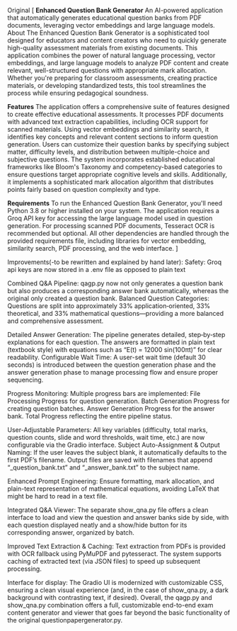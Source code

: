 
Original [
**Enhanced Question Bank Generator**
An AI-powered application that automatically generates educational question banks from PDF documents, leveraging vector embeddings and large language models.
About
The Enhanced Question Bank Generator is a sophisticated tool designed for educators and content creators who need to quickly generate high-quality assessment materials from existing documents. This application combines the power of natural language processing, vector embeddings, and large language models to analyze PDF content and create relevant, well-structured questions with appropriate mark allocation. Whether you're preparing for classroom assessments, creating practice materials, or developing standardized tests, this tool streamlines the process while ensuring pedagogical soundness.

**Features**
The application offers a comprehensive suite of features designed to create effective educational assessments. It processes PDF documents with advanced text extraction capabilities, including OCR support for scanned materials. Using vector embeddings and similarity search, it identifies key concepts and relevant content sections to inform question generation. Users can customize their question banks by specifying subject matter, difficulty levels, and distribution between multiple-choice and subjective questions. The system incorporates established educational frameworks like Bloom's Taxonomy and competency-based categories to ensure questions target appropriate cognitive levels and skills. Additionally, it implements a sophisticated mark allocation algorithm that distributes points fairly based on question complexity and type.

**Requirements**
To run the Enhanced Question Bank Generator, you'll need Python 3.8 or higher installed on your system. The application requires a Groq API key for accessing the large language model used in question generation. For processing scanned PDF documents, Tesseract OCR is recommended but optional. All other dependencies are handled through the provided requirements file, including libraries for vector embedding, similarity search, PDF processing, and the web interface.
]

Improvements(-to be rewritten and explained by hand later):
Safety:
Groq api keys are now stored in a .env file as opposed to plain text

Combined Q&A Pipeline:
qagp.py now not only generates a question bank but also produces a corresponding answer bank automatically, whereas the original only created a question bank.
Balanced Question Categories:
Questions are split into approximately 33% application‐oriented, 33% theoretical, and 33% mathematical questions—providing a more balanced and comprehensive assessment.

Detailed Answer Generation:
The pipeline generates detailed, step‐by‐step explanations for each question. The answers are formatted in plain text (textbook style) with equations such as “E(t) = 12000 sin(100πt)” for clear readability.
Configurable Wait Time:
A user-set wait time (default 30 seconds) is introduced between the question generation phase and the answer generation phase to manage processing flow and ensure proper sequencing.

Progress Monitoring:
Multiple progress bars are implemented:
File Processing Progress for question generation.
Batch Generation Progress for creating question batches.
Answer Generation Progress for the answer bank.
Total Progress reflecting the entire pipeline status.

User-Adjustable Parameters:
All key variables (difficulty, total marks, question counts, slide and word thresholds, wait time, etc.) are now configurable via the Gradio interface.
Subject Auto-Assignment & Output Naming:
If the user leaves the subject blank, it automatically defaults to the first PDF’s filename.
Output files are saved with filenames that append “_question_bank.txt” and “_answer_bank.txt” to the subject name.

Enhanced Prompt Engineering:
Ensure formatting, mark allocation, and plain-text representation of mathematical equations, avoiding LaTeX that might be hard to read in a text file.

Integrated Q&A Viewer:
The separate show_qna.py file offers a clean interface to load and view the question and answer banks side by side, with each question displayed neatly and a show/hide button for its corresponding answer, organized by batch.

Improved Text Extraction & Caching:
Text extraction from PDFs is provided with OCR fallback using PyMuPDF and pytesseract.
The system supports caching of extracted text (via JSON files) to speed up subsequent processing.

Interface for display:
The Gradio UI is modernized with customizable CSS, ensuring a clean visual experience (and, in the case of show_qna.py, a dark background with contrasting text, if desired).
Overall, the qagp.py and show_qna.py combination offers a full, customizable end-to-end exam content generator and viewer that goes far beyond the basic functionality of the original questionpapergenerator.py.








